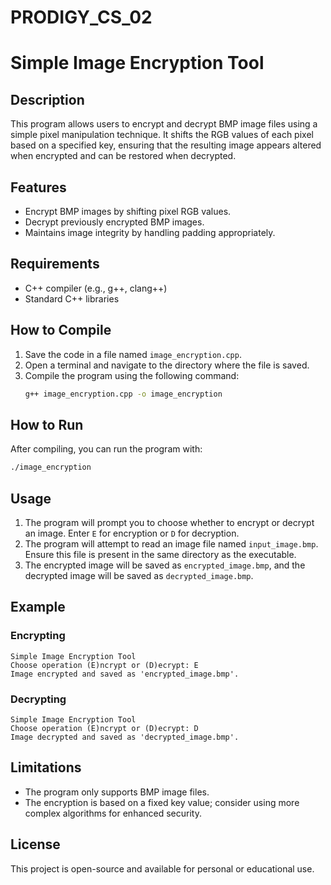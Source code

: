 # PRODIGY_CS_02

# Simple Image Encryption Tool

## Description
This program allows users to encrypt and decrypt BMP image files using a simple pixel manipulation technique. It shifts the RGB values of each pixel based on a specified key, ensuring that the resulting image appears altered when encrypted and can be restored when decrypted.

## Features
- Encrypt BMP images by shifting pixel RGB values.
- Decrypt previously encrypted BMP images.
- Maintains image integrity by handling padding appropriately.

## Requirements
- C++ compiler (e.g., g++, clang++)
- Standard C++ libraries

## How to Compile
1. Save the code in a file named `image_encryption.cpp`.
2. Open a terminal and navigate to the directory where the file is saved.
3. Compile the program using the following command:
   ```bash
   g++ image_encryption.cpp -o image_encryption
   ```

## How to Run
After compiling, you can run the program with:
```bash
./image_encryption
```

## Usage
1. The program will prompt you to choose whether to encrypt or decrypt an image. Enter `E` for encryption or `D` for decryption.
2. The program will attempt to read an image file named `input_image.bmp`. Ensure this file is present in the same directory as the executable.
3. The encrypted image will be saved as `encrypted_image.bmp`, and the decrypted image will be saved as `decrypted_image.bmp`.

## Example
### Encrypting
```
Simple Image Encryption Tool
Choose operation (E)ncrypt or (D)ecrypt: E
Image encrypted and saved as 'encrypted_image.bmp'.
```

### Decrypting
```
Simple Image Encryption Tool
Choose operation (E)ncrypt or (D)ecrypt: D
Image decrypted and saved as 'decrypted_image.bmp'.
```

## Limitations
- The program only supports BMP image files.
- The encryption is based on a fixed key value; consider using more complex algorithms for enhanced security.

## License
This project is open-source and available for personal or educational use.

